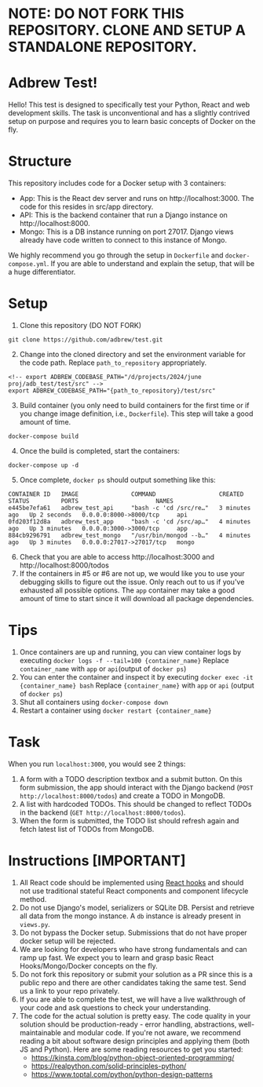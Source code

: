# NOTE: DO NOT FORK THIS REPOSITORY. CLONE AND SETUP A STANDALONE REPOSITORY.

# Adbrew Test!

Hello! This test is designed to specifically test your Python, React and web development skills. The task is unconventional and has a slightly contrived setup on purpose and requires you to learn basic concepts of Docker on the fly.

# Structure

This repository includes code for a Docker setup with 3 containers:

- App: This is the React dev server and runs on http://localhost:3000. The code for this resides in src/app directory.
- API: This is the backend container that run a Django instance on http://localhost:8000.
- Mongo: This is a DB instance running on port 27017. Django views already have code written to connect to this instance of Mongo.

We highly recommend you go through the setup in `Dockerfile` and `docker-compose.yml`. If you are able to understand and explain the setup, that will be a huge differentiator.

# Setup

1. Clone this repository (DO NOT FORK)

```
git clone https://github.com/adbrew/test.git
```

2. Change into the cloned directory and set the environment variable for the code path. Replace `path_to_repository` appropriately.

```
<!-- export ADBREW_CODEBASE_PATH="/d/projects/2024/june proj/adb_test/test/src" -->
export ADBREW_CODEBASE_PATH="{path_to_repository}/test/src"
```

3. Build container (you only need to build containers for the first time or if you change image definition, i.e., `Dockerfile`). This step will take a good amount of time.

```
docker-compose build
```

4. Once the build is completed, start the containers:

```
docker-compose up -d
```

5. Once complete, `docker ps` should output something like this:

```
CONTAINER ID   IMAGE               COMMAND                  CREATED         STATUS         PORTS                      NAMES
e445be7efa61   adbrew_test_api     "bash -c 'cd /src/re…"   3 minutes ago   Up 2 seconds   0.0.0.0:8000->8000/tcp     api
0fd203f12d8a   adbrew_test_app     "bash -c 'cd /src/ap…"   4 minutes ago   Up 3 minutes   0.0.0.0:3000->3000/tcp     app
884cb9296791   adbrew_test_mongo   "/usr/bin/mongod --b…"   4 minutes ago   Up 3 minutes   0.0.0.0:27017->27017/tcp   mongo
```

6. Check that you are able to access http://localhost:3000 and http://localhost:8000/todos
7. If the containers in #5 or #6 are not up, we would like you to use your debugging skills to figure out the issue. Only reach out to us if you've exhausted all possible options. The `app` container may take a good amount of time to start since it will download all package dependencies.

# Tips

1. Once containers are up and running, you can view container logs by executing `docker logs -f --tail=100 {container_name}` Replace `container_name` with `app` or `api`(output of `docker ps`)
2. You can enter the container and inspect it by executing `docker exec -it {container_name} bash` Replace `{container_name}` with `app` or `api` (output of `docker ps`)
3. Shut all containers using `docker-compose down`
4. Restart a container using `docker restart {container_name}`

# Task

When you run `localhost:3000`, you would see 2 things:

1. A form with a TODO description textbox and a submit button. On this form submission, the app should interact with the Django backend (`POST http://localhost:8000/todos`) and create a TODO in MongoDB.
2. A list with hardcoded TODOs. This should be changed to reflect TODOs in the backend (`GET http://localhost:8000/todos`).
3. When the form is submitted, the TODO list should refresh again and fetch latest list of TODOs from MongoDB.

# Instructions [IMPORTANT]

1. All React code should be implemented using [React hooks](https://reactjs.org/docs/hooks-intro.html) and should not use traditional stateful React components and component lifecycle method.
2. Do not use Django's model, serializers or SQLite DB. Persist and retrieve all data from the mongo instance. A `db` instance is already present in `views.py`.
3. Do not bypass the Docker setup. Submissions that do not have proper docker setup will be rejected.
4. We are looking for developers who have strong fundamentals and can ramp up fast. We expect you to learn and grasp basic React Hooks/Mongo/Docker concepts on the fly.
5. Do not fork this repository or submit your solution as a PR since this is a public repo and there are other candidates taking the same test. Send us a link to your repo privately.
6. If you are able to complete the test, we will have a live walkthrough of your code and ask questions to check your understanding.
7. The code for the actual solution is pretty easy. The code quality in your solution should be production-ready - error handling, abstractions, well-maintainable and modular code. If you're not aware, we recommend reading a bit about software design principles and applying them (both JS and Python). Here are some reading resources to get you started:
   - https://kinsta.com/blog/python-object-oriented-programming/
   - https://realpython.com/solid-principles-python/
   - https://www.toptal.com/python/python-design-patterns

<!-- export ADBREW_CODEBASE_PATH="/d/projects/2024/june proj/adb_test/test/src" -->
